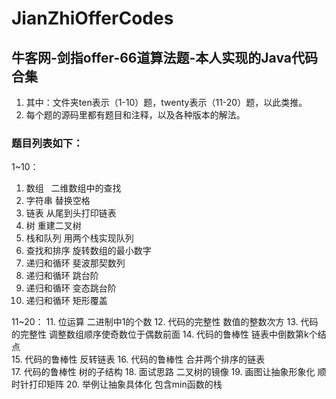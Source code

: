 # JianZhiOfferCodes
## 牛客网-剑指offer-66道算法题-本人实现的Java代码合集
1. 其中：文件夹ten表示（1-10）题，twenty表示（11-20）题，以此类推。
2. 每个题的源码里都有题目和注释，以及各种版本的解法。
### 题目列表如下：
 1~10：
 1. 数组   二维数组中的查找
 2. 字符串	替换空格
 3. 链表	从尾到头打印链表
 4. 树	重建二叉树
 5. 栈和队列	用两个栈实现队列
 6. 查找和排序	旋转数组的最小数字
 7. 递归和循环	斐波那契数列
 8. 递归和循环	跳台阶
 9. 递归和循环	变态跳台阶
 10. 递归和循环	矩形覆盖
 
11~20：
 11. 位运算	二进制中1的个数
 12. 代码的完整性	数值的整数次方
 13. 代码的完整性	调整数组顺序使奇数位于偶数前面
 14. 代码的鲁棒性	链表中倒数第k个结点	
 15. 代码的鲁棒性	反转链表
 16. 代码的鲁棒性	合并两个排序的链表	
 17. 代码的鲁棒性	树的子结构
 18. 面试思路	二叉树的镜像
 19. 画图让抽象形象化	顺时针打印矩阵
 20. 举例让抽象具体化	包含min函数的栈
